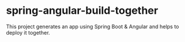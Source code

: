 # spring-angular-build-together

This project generates an app using Spring Boot & Angular and helps to deploy it together.
